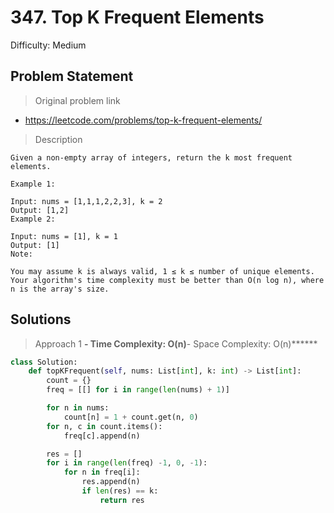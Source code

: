 #  347. Top K Frequent Elements

Difficulty: Medium

## Problem Statement

> Original problem link

*  https://leetcode.com/problems/top-k-frequent-elements/

> Description

```
Given a non-empty array of integers, return the k most frequent elements.

Example 1:

Input: nums = [1,1,1,2,2,3], k = 2
Output: [1,2]
Example 2:

Input: nums = [1], k = 1
Output: [1]
Note:

You may assume k is always valid, 1 ≤ k ≤ number of unique elements.
Your algorithm's time complexity must be better than O(n log n), where n is the array's size.
```

## Solutions

> Approach 1
******- Time Complexity: O(n)******- Space Complexity: O(n)******

```python
class Solution:
    def topKFrequent(self, nums: List[int], k: int) -> List[int]:
        count = {}
        freq = [[] for i in range(len(nums) + 1)]

        for n in nums:
            count[n] = 1 + count.get(n, 0)
        for n, c in count.items():
            freq[c].append(n)

        res = []
        for i in range(len(freq) -1, 0, -1):
            for n in freq[i]:
                res.append(n)
                if len(res) == k:
                    return res

```